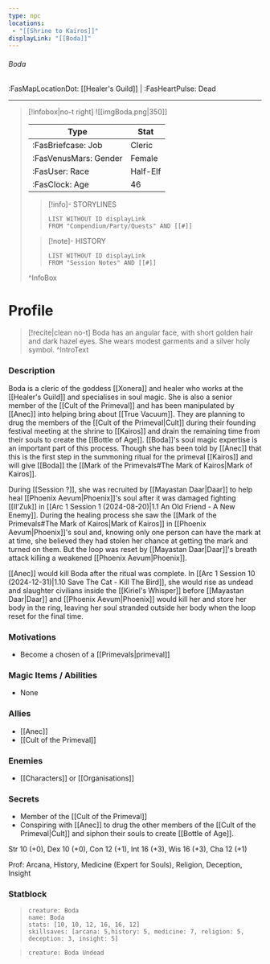 ```yaml
---
type: npc
locations:
 - "[[Shrine to Kairos]]"
displayLink: "[[Boda]]"
---
```

###### Boda
<span class="sub2">:FasMapLocationDot: [[Healer's Guild]] | :FasHeartPulse: Dead </span>
___

> [!infobox|no-t right]
> ![[imgBoda.png|350]]
>
> | Type | Stat |
> | ---- | ---- |
> | :FasBriefcase: Job |  Cleric |
> | :FasVenusMars: Gender | Female |
> | :FasUser: Race | Half-Elf |
> | :FasClock: Age | 46 |
>
>> [!info]- STORYLINES
>>```dataview
>>LIST WITHOUT ID displayLink
>>FROM "Compendium/Party/Quests" AND [[#]]
>
>>[!note]- HISTORY
>>```dataview
>>LIST WITHOUT ID displayLink
>>FROM "Session Notes" AND [[#]]
>
>^InfoBox

# Profile

> [!recite|clean no-t]
>	Boda has an angular face, with short golden hair and dark hazel eyes. She wears modest garments and a silver holy symbol.
>^IntroText

### Description
Boda is a cleric of the goddess [[Xonera]] and healer who works at the [[Healer's Guild]] and specialises in soul magic. She is also a senior member of the [[Cult of the Primeval]] and has been manipulated by [[Anec]] into helping bring about [[True Vacuum]]. They are planning to drug the members of the [[Cult of the Primeval|Cult]] during their founding festival meeting at the shrine to [[Kairos]] and drain the remaining time from their souls to create the [[Bottle of Age]]. [[Boda]]'s soul magic expertise is an important part of this process. Though she has been told by [[Anec]] that this is the first step in the summoning ritual for the primeval [[Kairos]] and will give [[Boda]] the [[Mark of the Primevals#The Mark of Kairos|Mark of Kairos]].

During [[Session ?]], she was recruited by [[Mayastan Daar|Daar]] to help heal [[Phoenix Aevum|Phoenix]]'s soul after it was damaged fighting [[Il'Zuk]] in [[Arc 1 Session 1 (2024-08-20)|1.1 An Old Friend - A New Enemy]]. During the healing process she saw the [[Mark of the Primevals#The Mark of Kairos|Mark of Kairos]] in [[Phoenix Aevum|Phoenix]]'s soul and, knowing only one person can have the mark at at time, she believed they had stolen her chance at getting the mark and turned on them. But the loop was reset by [[Mayastan Daar|Daar]]'s breath attack killing a weakened [[Phoenix Aevum|Phoenix]].

[[Anec]] would kill Boda after the ritual was complete. In [[Arc 1 Session 10 (2024-12-31)|1.10 Save The Cat - Kill The Bird]], she would rise as undead and slaughter civilians inside the [[Kiriel's Whisper]] before [[Mayastan Daar|Daar]] and [[Phoenix Aevum|Phoenix]] would kill her and store her body in the ring, leaving her soul stranded outside her body when the loop reset for the final time.

### Motivations
- Become a chosen of a [[Primevals|primeval]]

### Magic Items / Abilities
- None

### Allies
- [[Anec]]
- [[Cult of the Primeval]]

### Enemies
- [[Characters]] or [[Organisations]]

### Secrets
- Member of the [[Cult of the Primeval]]
- Conspiring with [[Anec]] to drug the other members of the [[Cult of the Primeval|Cult]] and siphon their souls to create [[Bottle of Age]].

Str 10 (+0), Dex 10 (+0), Con 12 (+1), Int 16 (+3), Wis 16 (+3), Cha 12 (+1)

Prof: Arcana, History, Medicine (Expert for Souls), Religion, Deception, Insight

### Statblock

> ```statblock
> creature: Boda
> name: Boda
> stats: [10, 10, 12, 16, 16, 12]
> skillsaves: [arcana: 5,history: 5, medicine: 7, religion: 5, deception: 3, insight: 5]

>```statblock
> creature: Boda Undead
